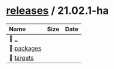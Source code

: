 ---
---

# [releases](/releases/) / 21.02.1-ha


| Name | Size | Date |
|:---|---:|---|
| 📁 [..](../) | | |
| 📁 [packages](packages) | | |
| 📁 [targets](targets) | | |

